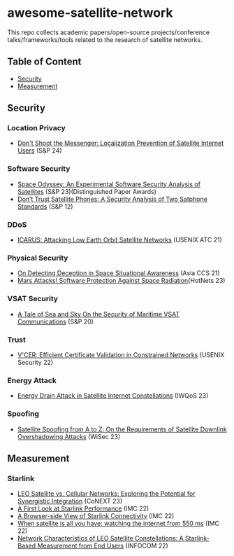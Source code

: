 # awesome-satellite-network
This repo collects academic papers/open-source projects/conference talks/frameworks/tools related to the research of satellite networks.

## Table of Content

- [Security](https://github.com/liuwei-network/awesome-satellite-network#security)
- [Measurement](https://github.com/liuwei-network/awesome-satellite-network#measurement)

## Security

### Location Privacy
- [Don't Shoot the Messenger: Localization Prevention of Satellite Internet Users](https://www.computer.org/csdl/proceedings-article/sp/2024/313000a066/1RjEaCUhdxm) (S&P 24)

### Software Security
- [Space Odyssey: An Experimental Software Security Analysis of Satellites](https://jwillbold.com/paper/willbold2023spaceodyssey.pdf) (S&P 23)(Distinguished Paper Awards)
- [Don’t Trust Satellite Phones:
A Security Analysis of Two Satphone Standards](https://www.ieee-security.org/TC/SP2012/papers/4681a128.pdf) (S&P 12)

### DDoS
- [ICARUS: Attacking Low Earth Orbit Satellite Networks](https://www.usenix.org/conference/atc21/presentation/giuliari) (USENIX ATC 21)

### Physical Security
- [On Detecting Deception in Space Situational Awareness](https://dl.acm.org/doi/10.1145/3433210.3453081) (Asia CCS 21)
- [Mars Attacks! Software Protection Against Space Radiation](https://conferences.sigcomm.org/hotnets/2023/papers/hotnets23_wang.pdf)(HotNets 23)

### VSAT Security
- [A Tale of Sea and Sky On the Security of Maritime VSAT Communications](https://ieeexplore.ieee.org/document/9152624/keywords#keywords) (S&P 20)

### Trust
- [V'CER: Efficient Certificate Validation in Constrained Networks](https://www.usenix.org/conference/usenixsecurity22/presentation/koisser) (USENIX Security 22)

### Energy Attack
- [Energy Drain Attack in Satellite Internet Constellations](https://ieeexplore.ieee.org/document/10188709) (IWQoS 23)

### Spoofing
- [Satellite Spoofing from A to Z: On the Requirements of Satellite Downlink Overshadowing Attacks](https://dl.acm.org/doi/abs/10.1145/3558482.3590190) (WiSec 23)

## Measurement

### Starlink
- [LEO Satellite vs. Cellular Networks: Exploring the Potential for Synergistic Integration](https://dl.acm.org/doi/abs/10.1145/3624354.3630588) (CoNEXT 23)
- [A First Look at Starlink Performance](https://dl.acm.org/doi/10.1145/3517745.3561416) (IMC 22)
- [A Browser-side View of Starlink Connectivity](https://dl.acm.org/doi/10.1145/3517745.3561457) (IMC 22)
- [When satellite is all you have: watching the internet from 550 ms](https://dl.acm.org/doi/abs/10.1145/3517745.3561432) (IMC 22)
- [Network Characteristics of LEO Satellite Constellations: A Starlink-Based Measurement from End Users](https://ieeexplore.ieee.org/abstract/document/10228912) (INFOCOM 22)
